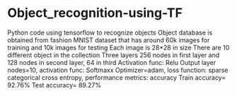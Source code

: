 # Object_recognition-using-TF
Python code using tensorflow to recognize objects
Object database is obtained from fashion MNIST dataset that has around 60k images for training and 10k images for testing
Each image is 28*28 in size
There are 10 different object in the collection
Three layers 256 nodes in first layer and 128 nodes in second layer, 64 in third Activation func: Relu
Output layer nodes=10, activation func: Softmaxx
Optimizer=adam, loss function: sparse categorical cross entropy, performance metrics: accuracy
Train accuracy= 92.76% Test accuracy= 89.27%
